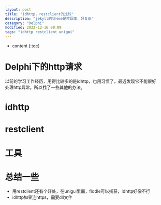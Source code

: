 ```yaml
---
layout: post
title: "idhttp，restclient的比较"
description: "jekyll的theme是咋回事，好复杂"
category: "Delphi"
modified: 2022-12-16 00:09
tags: "idhttp restclient unigui"
---
```

* content
{:toc}

# Delphi下的http请求

以前的学习工作经历，用得比较多的是idhttp，也用习惯了。最近发现它不能很好处理http异常。所以找了一些其他的办法。

# idhttp

# restclient

# 工具

# 总结一些
* 用restclient还有个好处，在unigui里面，fiddle可以捕获，idhttp好像不行
* idhttp如果连https，需要dll文件